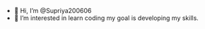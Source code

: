 - 👋 Hi, I’m @Supriya200606
- 👀 I’m interested in learn coding 
  my goal is developing my skills.

<!---
Supriya200606/Supriya200606 is a ✨ special ✨ repository because its `README.md` (this file) appears on your GitHub profile.
You can click the Preview link to take a look at your changes.
--->
